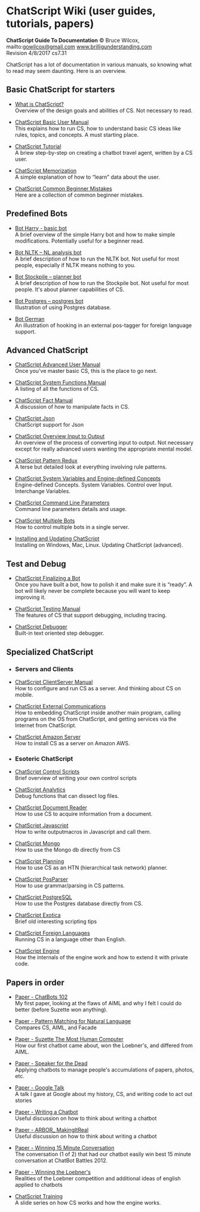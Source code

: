 # ChatScript Wiki (user guides, tutorials, papers)
**ChatScript Guide To Documentation**
© Bruce Wilcox, mailto:gowilcox@gmail.com www.brilligunderstanding.com
<br>Revision 4/8/2017 cs7.31

ChatScript has a lot of documentation in various manuals, so knowing what to read may seem daunting.
Here is an overview.

## Basic ChatScript for starters

* [What is ChatScript?](OVERVIEWS-AND-TUTORIALS/What-is-ChatScript.html)
<br>Overview of the design goals and abilities of CS. Not necessary to read.

* [ChatScript Basic User Manual](ChatScript-Basic-User-Manual.html)
<br>This explains how to run CS, how to understand basic CS ideas like rules, topics, and
concepts. A must starting place.

* [ChatScript Tutorial](OVERVIEWS-AND-TUTORIALS/ChatScript-Tutorial.html)
<br>A briew step-by-step on creating a chatbot travel agent, written by a CS user.

* [ChatScript Memorization](ChatScript-Memorization.html)
<br>A simple explanation of how to “learn” data about the user.

* [ChatScript Common Beginner Mistakes](ChatScript-Common-Beginner-Mistakes.html)
<br>Here are a collection of common beginner mistakes.


## Predefined Bots

* [Bot Harry - basic bot](PREDEFINED-BOTS/Bot-Harry.html)
<br>A brief overview of the simple Harry bot and how to make simple modifications.
Potentially useful for a beginner read.

* [Bot NLTK – NL analysis bot](PREDEFINED-BOTS/Bot-NLTK.html)
<br>A brief description of how to run the NLTK bot. Not useful for most people, especially if
NLTK means nothing to you.

* [Bot Stockpile – planner bot](PREDEFINED-BOTS/Bot-Stockpile.html)
<br>A brief description of how to run the Stockpile bot. Not useful for most people. It's about planner capabilities of CS.

* [Bot Postgres – postgres bot](PREDEFINED-BOTS/Bot-Postgres.html)
<br>Illustration of using Postgres database.

* [Bot German](PREDEFINED-BOTS/Bot-German.html)
<br>An illustration of hooking in an external pos-tagger for foreign language support.


## Advanced ChatScript

* [ChatScript Advanced User Manual](ChatScript-Advanced-User-Manual.html)
<br>Once you've master basic CS, this is the place to go next.

* [ChatScript System Functions Manual](ChatScript-System-Functions-Manual.html)
<br>A listing of all the functions of CS.

* [ChatScript Fact Manual](ChatScript-Fact-Manual.html)
<br>A discussion of how to manipulate facts in CS.

* [ChatScript Json](ChatScript-Json.html)
<br>ChatScript support for Json

* [ChatScript Overview Input to Output](ChatScript-Overview-of-Input-to-Output.html)
<br>An overview of the process of converting input to output. Not necessary except for
really advanced users wanting the appropriate mental model.

* [ChatScript Pattern Redux](ChatScript-Pattern-Redux.html)
<br>A terse but detailed look at everything involving rule patterns.

* [ChatScript System Variables and Engine-defined Concepts](ChatScript-System-Variables-and-Engine-defined-Concepts.html)
<br> Engine-defined Concepts. System Variables. Control over Input. Interchange Variables.

* [ChatScript Command Line Parameters](ChatScript-Command-Line-Parameters.html)
<br> Command line parameters details and usage.

* [ChatScript Multiple Bots](ChatScript-Multiple-Bots.html)
<br> How to control multiple bots in a single server.

* [Installing and Updating ChatScript](Installing-and-Updating-ChatScript.html)
<br>Installing on Windows, Mac, Linux. Updating ChatScript (advanced).


## Test and Debug

* [ChatScript Finalizing a Bot](ChatScript-Finalizing-A-Bot.html)
<br>Once you have built a bot, how to polish it and make sure it is “ready”. A bot will likely
never be complete because you will want to keep improving it.

* [ChatScript Testing Manual](ChatScript-Debugging-Manual.html)
<br>The features of CS that support debugging, including tracing.

 * [ChatScript Debugger](ChatScript-Debugger.html)
<br>Built-in text oriented step debugger.


## Specialized ChatScript

* ### Servers and Clients

 * [ChatScript ClientServer Manual](CLIENTS-AND-SERVERS/ChatScript-ClientServer-Manual.html)
<br>How to configure and run CS as a server. And thinking about CS on mobile.

 * [ChatScript External Communications](CLIENTS-AND-SERVERS/ChatScript-External-Communications.html)
<br> How to embedding ChatScript inside another main program, calling programs on the OS from ChatScript, and getting services via the Internet from ChatScript.

 * [ChatScript Amazon Server](CLIENTS-AND-SERVERS/ChatScript-Amazon-Server.html)
<br>How to install CS as a server on Amazon AWS.


* ### Esoteric ChatScript

 * [ChatScript Control Scripts](ESOTERIC-CHATSCRIPT/ChatScript-Control-Scripts.html)
<br>Brief overview of writing your own control scripts

 * [ChatScript Analytics](ESOTERIC-CHATSCRIPT/ChatScript-Analytics-Manual.html)
<br>Debug functions that can dissect log files.

 * [ChatScript Document Reader](ESOTERIC-CHATSCRIPT/ChatScript-Document-Reader.html)
<br>How to use CS to acquire information from a document.

 * [ChatScript Javascript](ESOTERIC-CHATSCRIPT/ChatScript-Javascript.html)
<br>How to write outputmacros in Javascript and call them.

 * [ChatScript Mongo](ESOTERIC-CHATSCRIPT/ChatScript-MongoDB.html)
<br>How to use the Mongo db directly from CS

 * [ChatScript Planning](ESOTERIC-CHATSCRIPT/ChatScript-Planning.html)
<br>How to use CS as an HTN (hierarchical task network) planner.

 * [ChatScript PosParser](ESOTERIC-CHATSCRIPT/ChatScript-PosParser.html)
<br>How to use grammar/parsing in CS patterns.

 * [ChatScript PostgreSQL](ESOTERIC-CHATSCRIPT/ChatScript-PostgreSQL.html)
<br>How to use the Postgres database directly from CS.

 * [ChatScript Exotica](ESOTERIC-CHATSCRIPT/ChatScript-Exotica-Examples.html)
<br>Brief old interesting scripting tips

 * [ChatScript Foreign Languages](ESOTERIC-CHATSCRIPT/ChatScript-Foreign-Languages.html)
<br>Running CS in a language other than English.

 * [ChatScript Engine](ESOTERIC-CHATSCRIPT/ChatScript-Engine.html)
<br>How the internals of the engine work and how to extend it with private code.


## Papers in order

* [Paper - ChatBots 102](../PAPERS/Paper-%20ChatBots%20102.pdf)
<br>My first paper, looking at the flaws of AIML and why I felt I could do better (before Suzette won anything).

* [Paper - Pattern Matching for Natural Language](PAPERS/Paper-Pattern-Matching-for-Natural-Language-Applications.html)
<br>Compares CS, AIML, and Facade

* [Paper - Suzette The Most Human Computer](PAPERS/Suzette-The-Most-Human-Computer.html)
<br>How our first chatbot came about, won the Loebner's, and differed from AIML.

* [Paper - Speaker for the Dead](../PAPERS/Paper-%20Speaker%20for%20theDead.pdf)
<br>Applying chatbots to manage people's accumulations of papers, photos, etc.

* [Paper - Google Talk](PAPERS/Paper-Google-Talk.html)
<br>A talk I gave at Google about my history, CS, and writing code to act out stories

* [Paper - Writing a Chatbot](PAPERS/Writing-a-Chatbot.html)
<br>Useful discussion on how to think about writing a chatbot

* [Paper - ARBOR_ MakingItReal](PAPERS/Paper-ARBOR-MakingItReal.html)
<br>Useful discussion on how to think about writing a chatbot

* [Paper - Winning 15 Minute Conversation](../PAPERS/Paper-%20Winning%2015%20Minute%20Conversation.pdf)
<br>The conversation (1 of 2) that had our chatbot easily win best 15 minute conversation at ChatBot Battles 2012.

* [Paper - Winning the Loebner's](PAPERS/Paper%20-%20WinningTheLoebners.html)
<br>Realities of the Loebner competition and additional ideas of english applied to chatbots

* [ChatScript Training](PAPERS/ChatScript-Training.html)
<br>A slide series on how CS works and how the engine works.
